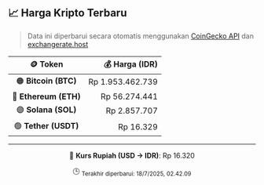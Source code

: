 

<!-- HARGA_KRIPTO -->
## 📈 Harga Kripto Terbaru

> Data ini diperbarui secara otomatis menggunakan [CoinGecko API](https://www.coingecko.com/) dan [exchangerate.host](https://exchangerate.host/)

<div align="center">

| 🪙 Token | 💰 Harga (IDR) |
|:------:|---------------:|
| 🟠 **Bitcoin (BTC)**   | Rp 1.953.462.739 |
| 🔵 **Ethereum (ETH)**  | Rp 56.274.441 |
| 🟣 **Solana (SOL)**    | Rp 2.857.707 |
| 🟢 **Tether (USDT)**   | Rp 16.329 |

---

💱 **Kurs Rupiah (USD → IDR)**: Rp 16.320

🕒 <sub>Terakhir diperbarui: 18/7/2025, 02.42.09</sub>

</div>
<!-- /HARGA_KRIPTO -->